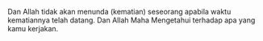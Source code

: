 Dan Allah tidak akan menunda (kematian) seseorang apabila waktu kematiannya telah datang. Dan Allah Maha Mengetahui terhadap apa yang kamu kerjakan.